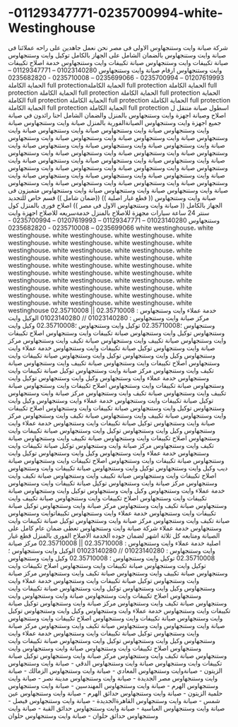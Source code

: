 # -01129347771-0235700994-white-Westinghouse
 شركة صيانة وايت وستنجهاوس الاولى فى مصر نحن نعمل جاهدين على راحه عملائنا فى صيانة وايت وستنجهاوس بالضمان الشامل على الجهاز بالكامل توكيل  وايت وستنجهاوس صيانة تكييفات وايت وستنجهاوس صيانة تكييفات وايت وستنجهاوس خدمة اصلاح تكييفات وايت وستنجهاوس ارقام صيانة وايت وستنجهاوس 01023140280 – 01129347771 – 01207619993 – 0235700994  -  0235699066 – 0235710008 - 0235682820 الحماية الكاملة full protectionالحماية الكاملة full protection  الحماية الكاملة full protection  الحماية الكاملة full protection  الحماية الكاملة full protection  الحماية الكاملة full protection  الحماية الكاملة full protection  الحماية الكاملة full protection  الحماية الكاملة full protection  الحماية الكاملة full protection  اسطول صيانة متنقل ل اصلاح وصيانة اجهزة وايت وستنجهاوس بالمنزل والضمان الشامل احنا رائدون في صيانة جميع اجهزة وايت وستنجهاوس الصيانةالفورية بالمنزل صيانة وايت وستنجهاوس صيانة وايت وستنجهاوس صيانة وايت وستنجهاوس صيانة وايت وستنجهاوس صيانة وايت وستنجهاوس صيانة وايت وستنجهاوس صيانة وايت وستنجهاوس صيانة وايت وستنجهاوس صيانة وايت وستنجهاوس صيانة وايت وستنجهاوس صيانة وايت وستنجهاوس صيانة وايت وستنجهاوس صيانة وايت وستنجهاوس صيانة وايت وستنجهاوس صيانة وايت وستنجهاوس صيانة وايت وستنجهاوس صيانة وايت وستنجهاوس صيانة وايت وستنجهاوس صيانة وايت وستنجهاوس صيانة وايت وستنجهاوس صيانة وايت وستنجهاوس صيانة وايت وستنجهاوس صيانة وايت وستنجهاوس صيانة وايت وستنجهاوس صيانة وايت وستنجهاوس صيانة وايت وستنجهاوس صيانة وايت وستنجهاوس صيانة وايت وستنجهاوس صيانة وايت وستنجهاوس صيانة وايت وستنجهاوس صيانة وايت وستنجهاوس صيانة وايت وستنجهاوس  متميزون فى صيانة وايت وستنجهاوس (( قطع غيار اصلية )) ((ضمان شامل )) قسم خاص للتجديد الجهاز بالكامل (( صيانة وايت وستنجهاوس الاول فى مصر )) اصلاح فورى بالمنزل كول سنتر 24 ساعة سيارات مجهزة للاصلاح بالمنزل خدمةسريعه للاصلاح اجهزة وايت وستنجهاوس 01023140280 – 01129347771 – 01207619993 – 0235700994  -  0235699066 – 0235710008 - 0235682820 white westinghouse، white westinghouse، white westinghouse، white westinghouse، white westinghouse، white westinghouse، white westinghouse، white westinghouse، white westinghouse، white westinghouse، white westinghouse، white westinghouse، white westinghouse، white westinghouse، white westinghouse، white westinghouse، white westinghouse، white westinghouse، white westinghouse، white westinghouse، white westinghouse، white westinghouse، white westinghouse، white westinghouse، white westinghouse، white westinghouse، white westinghouse، white westinghouse، white westinghouse، white westinghouse، white westinghouse، white westinghouse  خدمة عملاء وايت وستنجهاوس : 02.35710008 || 02.35710008 مركز صيانة وايت وستنجهاوس : 01023140280 // 01023140280 الوكيل  وايت وستنجهاوس ؛02.35710008 توكيل  وايت وستنجهاوس ؛02.35710008 وكيل  وايت وستنجهاوس توكيل  وايت وستنجهاوس صيانة تكييفات وايت وستنجهاوس اصلاح تكييفات وايت وستنجهاوس صيانة تكييف وايت وستنجهاوس صيانة تكيف وايت وستنجهاوس مركز صيانة وايت وستنجهاوس توكيل  صيانة تكييفات وايت وستنجهاوس خدمة عملاء وايت وستنجهاوس وكيل  وايت وستنجهاوس توكيل  وايت وستنجهاوس صيانة تكييفات وايت وستنجهاوس اصلاح تكييفات وايت وستنجهاوس صيانة تكييف وايت وستنجهاوس صيانة تكيف وايت وستنجهاوس مركز صيانة وايت وستنجهاوس توكيل  صيانة تكييفات وايت وستنجهاوس خدمة عملاء وايت وستنجهاوس وكيل وايت وستنجهاوس توكيل  وايت وستنجهاوس صيانة تكييفات وايت وستنجهاوس اصلاح تكييفات وايت وستنجهاوس صيانة تكييف وايت وستنجهاوس صيانة تكيف وايت وستنجهاوس مركز صيانة وايت وستنجهاوس توكيل  صيانة تكييفات وايت وستنجهاوس خدمة عملاء وايت وستنجهاوس وكيل  وايت وستنجهاوس توكيل  وايت وستنجهاوس صيانة تكييفات وايت وستنجهاوس اصلاح تكييفات وايت وستنجهاوس صيانة تكييف وايت وستنجهاوس صيانة تكيف وايت وستنجهاوس مركز صيانة وايت وستنجهاوس توكيل  صيانة تكييفات وايت وستنجهاوس خدمة عملاء وايت وستنجهاوس    وكيل وايت وستنجهاوس توكيل  وايت وستنجهاوس صيانة تكييفات وايت وستنجهاوس اصلاح تكييفات وايت وستنجهاوس صيانة تكييف وايت وستنجهاوس صيانة تكيف وايت وستنجهاوس مركز صيانة وايت وستنجهاوس توكيل  صيانة تكييفات وايت وستنجهاوس خدمة عملاء وايت وستنجهاوس وكيل  وايت وستنجهاوس توكيل  وايت وستنجهاوس صيانة تكييفات وايت وستنجهاوس اصلاح تكييفات وايت وستنجهاوس صيانة ديب وكيل وايت وستنجهاوس توكيل  وايت وستنجهاوس صيانة تكييفات وايت وستنجهاوس اصلاح تكييفات وايت وستنجهاوس صيانة تكييف وايت وستنجهاوس صيانة تكيف وايت وستنجهاوس مركز صيانة وايت وستنجهاوس توكيل  صيانة تكييفات وايت وستنجهاوس خدمة عملاء وايت وستنجهاوس وكيل  وايت وستنجهاوس توكيل  وايت وستنجهاوس صيانة تكييفات وايت وستنجهاوس اصلاح تكييفات وايت وستنجهاوس صيانة تكييف وايت وستنجهاوس صيانة تكيف وايت وستنجهاوس مركز صيانة وايت وستنجهاوس توكيل  صيانة تكييفات وايت وستنجهاوس خدمة عملاء وايت وستنجهاوس تكييفاتوايت وستنجهاوس صيانة تكيف وايت وستنجهاوس مركز صيانة وايت وستنجهاوس توكيل  صيانة تكييفات وايت وستنجهاوس خدمة عملاء شركة صيانة وايت وستنجهاوس تعطى ضمان عام كامل على الصيانة ومتابعه كل ثلاثة اشهر لضمان جوده الخدمة الاصلاح الفورى بالمنزل قطع غيار اصلية  خدمة عملاء وايت وستنجهاوس : 02.35710008 || 02.35710008 مركز صيانة وايت وستنجهاوس : 01023140280 // 01023140280 الوكيل  وايت وستنجهاوس ؛ 02.35710008 توكيل  وايت وستنجهاوس ؛ 02.35710008 وكيل  وايت وستنجهاوس توكيل  وايت وستنجهاوس صيانة تكييفات وايت وستنجهاوس اصلاح تكييفات وايت وستنجهاوس صيانة تكييف وايت وستنجهاوس صيانة تكيف وايت وستنجهاوس مركز صيانة وايت وستنجهاوس توكيل  صيانة تكييفات وايت وستنجهاوس خدمة عملاء وايت وستنجهاوس وكيل  وايت وستنجهاوس توكيل  وايت وستنجهاوس صيانة تكييفات وايت وستنجهاوس اصلاح تكييفات وايت وستنجهاوس صيانة وايت وستنجهاوس وايت وستنجهاوس صيانة تكيف وايت وستنجهاوس مركز صيانة وايت وستنجهاوس توكيل  صيانة تكييفات وايت وستنجهاوس خدمة عملاء وايت وستنجهاوس وكيل وايت وستنجهاوس توكيل  وايت وستنجهاوس صيانة تكييفات وايت وستنجهاوس اصلاح تكييفات وايت وستنجهاوس صيانة وايت وستنجهاوس وايت وستنجهاوس صيانة تكيف وايت وستنجهاوس مركز صيانة وايت وستنجهاوس توكيل  صيانة تكييفات وايت وستنجهاوس خدمة عملاء وايت وستنجهاوس وكيل  وايت وستنجهاوس توكيل  وايت وستنجهاوس صيانة تكييفات وايت وستنجهاوس اصلاح تكييفات وايت وستنجهاوس صيانة وايت وستنجهاوس وايت وستنجهاوس صيانة تكيف وايت وستنجهاوس مركز صيانة وايت وستنجهاوس توكيل  صيانة تكييفات وايت وستنجهاوس  صيانة وايت وستنجهاوس الدقي - صيانة وايت وستنجهاوس الزيتون - صيانةوايت وستنجهاوس المعادي - صيانة وايت وستنجهاوس الزمالك - صيانة وايت وستنجهاوس مصر الجديدة - صيانة وايت وستنجهاوس مدينة نصر - صيانة وايت وستنجهاوس الهرم - صيانة وايت وستنجهاوس المهندسين - صيانة وايت وستنجهاوس حلمية الزيتون - صيانة وايت وستنجهاوس حدائق الهرم - صيانة وايت وستنجهاوس عين شمس - صيانة وايت وستنجهاوس القاهرةالجديدة - صيانة وايت وستنجهاوس فيصل - صيانة وايت وستنجهاوس العباسية - صيانة وايت وستنجهاوس حدائق القبة - صيانة وايت وستنجهاوس حدائق حلوان - صيانة وايت وستنجهاوس حلوان
